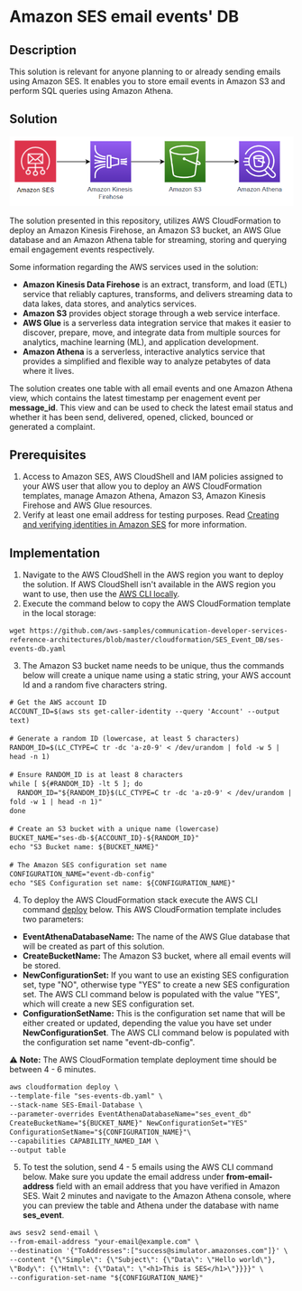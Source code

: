 # Amazon SES email events' DB

## Description

This solution is relevant for anyone planning to or already sending emails using Amazon SES. It enables you to store email events in Amazon S3 and perform SQL queries using Amazon Athena.

## Solution

![ses-event-db-architecture](https://github.com/aws-samples/communication-developer-services-reference-architectures/blob/master/cloudformation/SES_Event_DB/email-event-db-architecture.PNG)

The solution presented in this repository, utilizes AWS CloudFormation to deploy an Amazon Kinesis Firehose, an Amazon S3 bucket, an AWS Glue database and an Amazon Athena table for streaming, storing and querying email engagement events respectively.

Some information regarding the AWS services used in the solution:
- **Amazon Kinesis Data Firehose** is an extract, transform, and load (ETL) service that reliably captures, transforms, and delivers streaming data to data lakes, data stores, and analytics services. 
- **Amazon S3** provides object storage through a web service interface.
- **AWS Glue** is a serverless data integration service that makes it easier to discover, prepare, move, and integrate data from multiple sources for analytics, machine learning (ML), and application development.
- **Amazon Athena** is a serverless, interactive analytics service that provides a simplified and flexible way to analyze petabytes of data where it lives.

The solution creates one table with all email events and one Amazon Athena view, which contains the latest timestamp per enagement event per **message_id**. This view and can be used to check the latest email status and whether it has been send, delivered, opened, clicked, bounced or generated a complaint.

## Prerequisites

1. Access to Amazon SES, AWS CloudShell and IAM policies assigned to your AWS user that allow you to deploy an AWS CloudFormation templates, manage Amazon Athena, Amazon S3, Amazon Kinesis Firehose and AWS Glue resources.
2. Verify at least one email address for testing purposes. Read [Creating and verifying identities in Amazon SES](https://docs.aws.amazon.com/ses/latest/dg/creating-identities.html) for more information.

## Implementation

1. Navigate to the AWS CloudShell in the AWS region you want to deploy the solution. If AWS CloudShell isn't available in the AWS region you want to use, then use the [AWS CLI locally](https://docs.aws.amazon.com/cli/latest/userguide/getting-started-install.html).
2. Execute the command below to copy the AWS CloudFormation template in the local storage:

```
wget https://github.com/aws-samples/communication-developer-services-reference-architectures/blob/master/cloudformation/SES_Event_DB/ses-events-db.yaml
```
3. The Amazon S3 bucket name needs to be unique, thus the commands below will create a unique name using a static string, your AWS account Id and a random five characters string.

```
# Get the AWS account ID
ACCOUNT_ID=$(aws sts get-caller-identity --query 'Account' --output text)

# Generate a random ID (lowercase, at least 5 characters)
RANDOM_ID=$(LC_CTYPE=C tr -dc 'a-z0-9' < /dev/urandom | fold -w 5 | head -n 1)

# Ensure RANDOM_ID is at least 8 characters
while [ ${#RANDOM_ID} -lt 5 ]; do
  RANDOM_ID="${RANDOM_ID}$(LC_CTYPE=C tr -dc 'a-z0-9' < /dev/urandom | fold -w 1 | head -n 1)"
done

# Create an S3 bucket with a unique name (lowercase)
BUCKET_NAME="ses-db-${ACCOUNT_ID}-${RANDOM_ID}"
echo "S3 Bucket name: ${BUCKET_NAME}"

# The Amazon SES configuration set name
CONFIGURATION_NAME="event-db-config"
echo "SES Configuration set name: ${CONFIGURATION_NAME}"
```

4. To deploy the AWS CloudFormation stack execute the AWS CLI command [deploy](https://docs.aws.amazon.com/cli/latest/reference/cloudformation/deploy/) below. This AWS CloudFormation template includes two parameters:
- **EventAthenaDatabaseName:** The name of the AWS Glue database that will be created as part of this solution.
- **CreateBucketName:** The Amazon S3 bucket, where all email events will be stored.
- **NewConfigurationSet:** If you want to use an existing SES configuration set, type "NO", otherwise type "YES" to create a new SES configuration set. The AWS CLI command below is populated with the value "YES", which will create a new SES configuration set.
- **ConfigurationSetName:** This is the configuration set name that will be either created or updated, depending the value you have set under **NewConfigurationSet**. The AWS CLI command below is populated with the configuration set name "event-db-config".

:warning: **Note:** The AWS CloudFormation template deployment time should be between 4 - 6 minutes.

```
aws cloudformation deploy \
--template-file "ses-events-db.yaml" \
--stack-name SES-Email-Database \
--parameter-overrides EventAthenaDatabaseName="ses_event_db" CreateBucketName="${BUCKET_NAME}" NewConfigurationSet="YES" ConfigurationSetName="${CONFIGURATION_NAME}"\
--capabilities CAPABILITY_NAMED_IAM \
--output table
```

5. To test the solution, send 4 - 5 emails using the AWS CLI command below. Make sure you update the email address under **from-email-address** field with an email address that you have verified in Amazon SES. Wait 2 minutes and navigate to the Amazon Athena console, where you can preview the table and Athena under the database with name **ses_event**. 

```
aws sesv2 send-email \
--from-email-address "your-email@example.com" \
--destination '{"ToAddresses":["success@simulator.amazonses.com"]}' \
--content "{\"Simple\": {\"Subject\": {\"Data\": \"Hello world\"}, \"Body\": {\"Html\": {\"Data\": \"<h1>This is SES</h1>\"}}}}" \
--configuration-set-name "${CONFIGURATION_NAME}"

```

